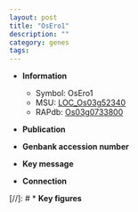```yaml
---
layout: post
title: "OsEro1"
description: ""
category: genes
tags: 
---
```


* **Information**  
    + Symbol: OsEro1  
    + MSU: [LOC_Os03g52340](http://rice.uga.edu/cgi-bin/ORF_infopage.cgi?orf=LOC_Os03g52340)  
    + RAPdb: [Os03g0733800](http://rapdb.dna.affrc.go.jp/viewer/gbrowse_details/irgsp1?name=Os03g0733800)  

* **Publication**  

* **Genbank accession number**  

* **Key message**  

* **Connection**  

[//]: # * **Key figures**  


